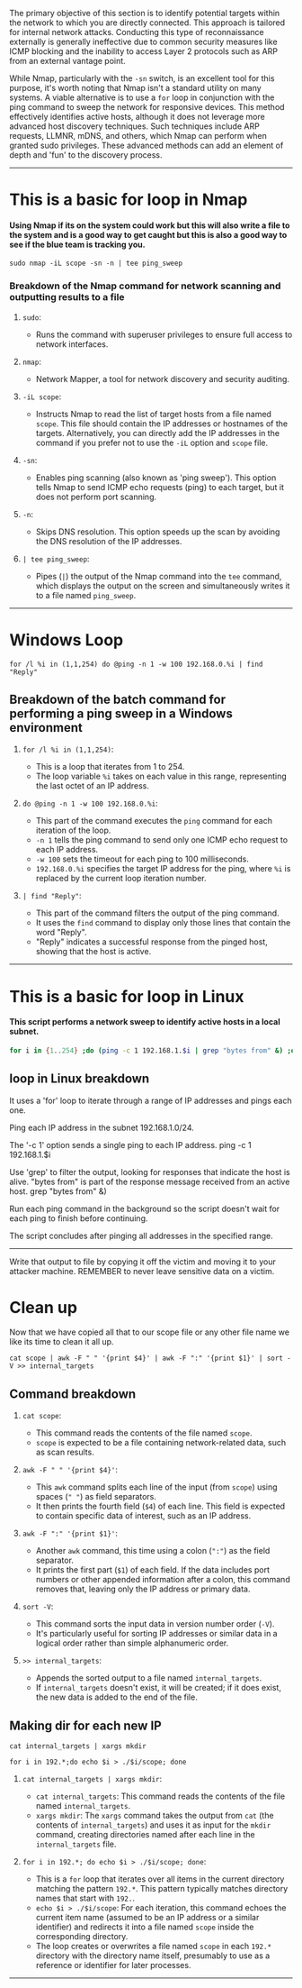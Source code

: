 The primary objective of this section is to identify potential targets within the network to which you are directly connected. This approach is tailored for internal network attacks. Conducting this type of reconnaissance externally is generally ineffective due to common security measures like ICMP blocking and the inability to access Layer 2 protocols such as ARP from an external vantage point.

While Nmap, particularly with the `-sn` switch, is an excellent tool for this purpose, it's worth noting that Nmap isn't a standard utility on many systems. A viable alternative is to use a `for` loop in conjunction with the ping command to sweep the network for responsive devices. This method effectively identifies active hosts, although it does not leverage more advanced host discovery techniques. Such techniques include ARP requests, LLMNR, mDNS, and others, which Nmap can perform when granted sudo privileges. These advanced methods can add an element of depth and 'fun' to the discovery process.

---
# This is a basic for loop in Nmap
#### Using Nmap if its on the system could work but this will also write a file to the system and is a good way to get caught but this is also a good way to see if the blue team is tracking you.

```shell
sudo nmap -iL scope -sn -n | tee ping_sweep
```

### Breakdown of the Nmap command for network scanning and outputting results to a file

1. `sudo`:
   - Runs the command with superuser privileges to ensure full access to network interfaces.

2. `nmap`:
   - Network Mapper, a tool for network discovery and security auditing.

3. `-iL scope`:
   - Instructs Nmap to read the list of target hosts from a file named `scope`. This file should contain the IP addresses or hostnames of the targets. Alternatively, you can directly add the IP addresses in the command if you prefer not to use the `-iL` option and `scope` file.

4. `-sn`:
   - Enables ping scanning (also known as 'ping sweep'). This option tells Nmap to send ICMP echo requests (ping) to each target, but it does not perform port scanning.

5. `-n`:
   - Skips DNS resolution. This option speeds up the scan by avoiding the DNS resolution of the IP addresses.

6. `| tee ping_sweep`:
   - Pipes (`|`) the output of the Nmap command into the `tee` command, which displays the output on the screen and simultaneously writes it to a file named `ping_sweep`.


---
# Windows Loop

```shell
for /l %i in (1,1,254) do @ping -n 1 -w 100 192.168.0.%i | find "Reply"
```

## Breakdown of the batch command for performing a ping sweep in a Windows environment

1. `for /l %i in (1,1,254)`: 
   - This is a loop that iterates from 1 to 254. 
   - The loop variable `%i` takes on each value in this range, representing the last octet of an IP address.

2. `do @ping -n 1 -w 100 192.168.0.%i`:
   - This part of the command executes the `ping` command for each iteration of the loop.
   - `-n 1` tells the ping command to send only one ICMP echo request to each IP address.
   - `-w 100` sets the timeout for each ping to 100 milliseconds.
   - `192.168.0.%i` specifies the target IP address for the ping, where `%i` is replaced by the current loop iteration number.

3. `| find "Reply"`:
   - This part of the command filters the output of the ping command.
   - It uses the `find` command to display only those lines that contain the word "Reply".
   - "Reply" indicates a successful response from the pinged host, showing that the host is active.


---
# This is a basic for loop in Linux

#### This script performs a network sweep to identify active hosts in a local subnet.

```Bash
for i in {1..254} ;do (ping -c 1 192.168.1.$i | grep "bytes from" &) ;done
```

## loop in Linux breakdown

It uses a 'for' loop to iterate through a range of IP addresses and pings each one.

Ping each IP address in the subnet 192.168.1.0/24.

The '-c 1' option sends a single ping to each IP address.
ping -c 1 192.168.1.$i 

Use 'grep' to filter the output, looking for responses that indicate the host is alive. "bytes from" is part of the response message received from an active host. grep "bytes from"  &)

Run each ping command in the background so the script doesn't wait for each ping to finish before continuing.

The script concludes after pinging all addresses in the specified range.

---

Write that output to file by copying it off the victim and moving it to your attacker machine. REMEMBER to never leave sensitive data on a victim.

# Clean up

Now that we have copied all that to our scope file or any other file name we like its time to clean it all up.

```shell
cat scope | awk -F " " '{print $4}' | awk -F ":" '{print $1}' | sort -V >> internal_targets
```

## Command breakdown

1. `cat scope`:
   - This command reads the contents of the file named `scope`.
   - `scope` is expected to be a file containing network-related data, such as scan results.

2. `awk -F " " '{print $4}'`:
   - This `awk` command splits each line of the input (from `scope`) using spaces (`" "`) as field separators.
   - It then prints the fourth field (`$4`) of each line. This field is expected to contain specific data of interest, such as an IP address.

3. `awk -F ":" '{print $1}'`:
   - Another `awk` command, this time using a colon (`":"`) as the field separator.
   - It prints the first part (`$1`) of each field. If the data includes port numbers or other appended information after a colon, this command removes that, leaving only the IP address or primary data.

4. `sort -V`:
   - This command sorts the input data in version number order (`-V`).
   - It's particularly useful for sorting IP addresses or similar data in a logical order rather than simple alphanumeric order.

5. `>> internal_targets`:
   - Appends the sorted output to a file named `internal_targets`.
   - If `internal_targets` doesn't exist, it will be created; if it does exist, the new data is added to the end of the file.

## Making dir for each new IP

```shell
cat internal_targets | xargs mkdir

for i in 192.*;do echo $i > ./$i/scope; done
```

1. `cat internal_targets | xargs mkdir`:
   - `cat internal_targets`: This command reads the contents of the file named `internal_targets`.
   - `xargs mkdir`: The `xargs` command takes the output from `cat` (the contents of `internal_targets`) and uses it as input for the `mkdir` command, creating directories named after each line in the `internal_targets` file.

2. `for i in 192.*; do echo $i > ./$i/scope; done`:
   - This is a `for` loop that iterates over all items in the current directory matching the pattern `192.*`. This pattern typically matches directory names that start with `192.`.
   - `echo $i > ./$i/scope`: For each iteration, this command echoes the current item name (assumed to be an IP address or a similar identifier) and redirects it into a file named `scope` inside the corresponding directory.
   - The loop creates or overwrites a file named `scope` in each `192.*` directory with the directory name itself, presumably to use as a reference or identifier for later processes.

---

